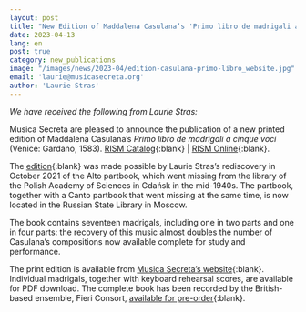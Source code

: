 ```yaml
---
layout: post
title: "New Edition of Maddalena Casulana’s 'Primo libro de madrigali a cinque voci'"
date: 2023-04-13
lang: en
post: true
category: new_publications
image: "/images/news/2023-04/edition-casulana-primo-libro_website.jpg"
email: 'laurie@musicasecreta.org'
author: 'Laurie Stras'
---
```


_We have received the following from Laurie Stras:_

Musica Secreta are pleased to announce the publication of a new printed edition of Maddalena Casulana’s _Primo libro de madrigali a cinque voci_ (Venice: Gardano, 1583). [RISM Catalog](https://opac.rism.info/search?id=990009169&View=rism){:blank} \| [RISM Online](https://rism.online/sources/990009169){:blank}.

The [edition](https://opac.rism.info/search?id=lit50007322&View=rism){:blank} was made possible by Laurie Stras’s rediscovery in October 2021 of the Alto partbook, which went missing from the library of the Polish Academy of Sciences in Gdańsk in the mid-1940s. The partbook, together with a Canto partbook that went missing at the same time, is now located in the Russian State Library in Moscow.

The book contains seventeen madrigals, including one in two parts and one in four parts: the recovery of this music almost doubles the number of Casulana’s compositions now available complete for study and performance. 

The print edition is available from [Musica Secreta’s website](https://musicasecreta.org/product/five-voice-madrigals-casulana-complete){:blank}. Individual madrigals, together with keyboard rehearsal scores, are available for PDF download. The complete book has been recorded by the British-based ensemble, Fieri Consort, [available for pre-order](https://www.fiericonsort.co.uk/shop/p/theexcellenceofwomen){:blank}. 
